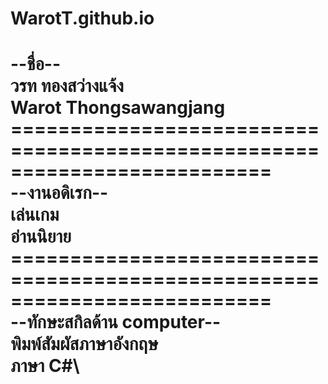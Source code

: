 # WarotT.github.io
 
--ชื่อ--\
วรท ทองสว่างแจ้ง\
Warot Thongsawangjang\
==========================================================================\
--งานอดิเรก--\
เล่นเกม\
อ่านนิยาย\
==========================================================================\
--ทักษะสกิลด้าน computer--\
พิมพ์สัมผัสภาษาอังกฤษ\
ภาษา C#\
==========================================================================